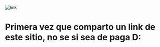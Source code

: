 <!-- Link de mi intento de wireframe -->

![link](https://balsamiq.cloud/sqkzu6x/pp2zwki/rE39C)

# Primera vez que comparto un link de este sitio, no se si sea de paga D:
